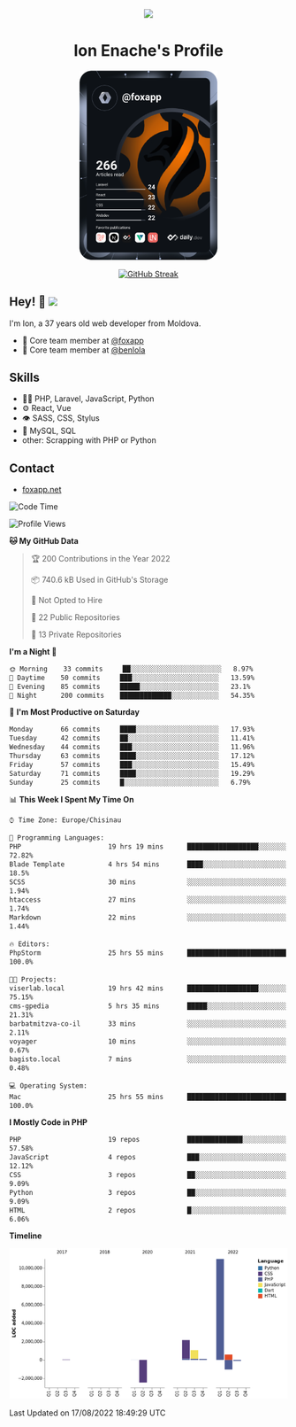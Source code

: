 <div id="header" align="center">
  <img src="https://media.giphy.com/media/M9gbBd9nbDrOTu1Mqx/giphy.gif" width="100"/>
	<h1>Ion Enache's Profile</h1>
</div>
<div align="center">
	<a href="https://app.daily.dev/foxapp"><img src="https://github.com/foxapp/foxapp/blob/master/devcard.svg" width="250" alt="Ion Enache's Dev Card"/></a>
</div>


<div align="center">
	
[![GitHub Streak](http://github-readme-streak-stats.herokuapp.com?user=foxapp&hide_border=true&date_format=M%20j%5B%2C%20Y%5D)](https://git.io/streak-stats)
	
</div>


## Hey! 👋 <img src="https://media.giphy.com/media/hvRJCLFzcasrR4ia7z/giphy.gif" width="30px"/>
I'm Ion, a 37 years old web developer from Moldova.


- 👥 Core team member at [@foxapp](https://github.com/foxapp)
- 👥 Core team member at [@benlola](https://github.com/benlola)

## Skills
- 👨‍💻 PHP, Laravel, JavaScript, Python
- ⚙️ React, Vue
- 👁️ SASS, CSS, Stylus
- 💽 MySQL, SQL
- other: Scrapping with PHP or Python

## Contact
- [foxapp.net](https://www.foxapp.net)

<!--START_SECTION:waka-->
![Code Time](http://img.shields.io/badge/Code%20Time-571%20hrs%2025%20mins-blue)

![Profile Views](http://img.shields.io/badge/Profile%20Views-0-blue)

**🐱 My GitHub Data** 

> 🏆 200 Contributions in the Year 2022
 > 
> 📦 740.6 kB Used in GitHub's Storage 
 > 
> 🚫 Not Opted to Hire
 > 
> 📜 22 Public Repositories 
 > 
> 🔑 13 Private Repositories  
 > 
**I'm a Night 🦉** 

```text
🌞 Morning    33 commits     ██░░░░░░░░░░░░░░░░░░░░░░░   8.97% 
🌆 Daytime    50 commits     ███░░░░░░░░░░░░░░░░░░░░░░   13.59% 
🌃 Evening    85 commits     █████░░░░░░░░░░░░░░░░░░░░   23.1% 
🌙 Night      200 commits    █████████████░░░░░░░░░░░░   54.35%

```
📅 **I'm Most Productive on Saturday** 

```text
Monday       66 commits     ████░░░░░░░░░░░░░░░░░░░░░   17.93% 
Tuesday      42 commits     ██░░░░░░░░░░░░░░░░░░░░░░░   11.41% 
Wednesday    44 commits     ███░░░░░░░░░░░░░░░░░░░░░░   11.96% 
Thursday     63 commits     ████░░░░░░░░░░░░░░░░░░░░░   17.12% 
Friday       57 commits     ███░░░░░░░░░░░░░░░░░░░░░░   15.49% 
Saturday     71 commits     ████░░░░░░░░░░░░░░░░░░░░░   19.29% 
Sunday       25 commits     █░░░░░░░░░░░░░░░░░░░░░░░░   6.79%

```


📊 **This Week I Spent My Time On** 

```text
⌚︎ Time Zone: Europe/Chisinau

💬 Programming Languages: 
PHP                      19 hrs 19 mins      ██████████████████░░░░░░░   72.82% 
Blade Template           4 hrs 54 mins       ████░░░░░░░░░░░░░░░░░░░░░   18.5% 
SCSS                     30 mins             ░░░░░░░░░░░░░░░░░░░░░░░░░   1.94% 
htaccess                 27 mins             ░░░░░░░░░░░░░░░░░░░░░░░░░   1.74% 
Markdown                 22 mins             ░░░░░░░░░░░░░░░░░░░░░░░░░   1.44%

🔥 Editors: 
PhpStorm                 25 hrs 55 mins      █████████████████████████   100.0%

🐱‍💻 Projects: 
viserlab.local           19 hrs 42 mins      ██████████████████░░░░░░░   75.15% 
cms-gpedia               5 hrs 35 mins       █████░░░░░░░░░░░░░░░░░░░░   21.31% 
barbatmitzva-co-il       33 mins             ░░░░░░░░░░░░░░░░░░░░░░░░░   2.11% 
voyager                  10 mins             ░░░░░░░░░░░░░░░░░░░░░░░░░   0.67% 
bagisto.local            7 mins              ░░░░░░░░░░░░░░░░░░░░░░░░░   0.48%

💻 Operating System: 
Mac                      25 hrs 55 mins      █████████████████████████   100.0%

```

**I Mostly Code in PHP** 

```text
PHP                      19 repos            ██████████████░░░░░░░░░░░   57.58% 
JavaScript               4 repos             ███░░░░░░░░░░░░░░░░░░░░░░   12.12% 
CSS                      3 repos             ██░░░░░░░░░░░░░░░░░░░░░░░   9.09% 
Python                   3 repos             ██░░░░░░░░░░░░░░░░░░░░░░░   9.09% 
HTML                     2 repos             █░░░░░░░░░░░░░░░░░░░░░░░░   6.06%

```


**Timeline**

![Chart not found](https://raw.githubusercontent.com/foxapp/foxapp/master/charts/bar_graph.png) 


 Last Updated on 17/08/2022 18:49:29 UTC
<!--END_SECTION:waka-->
